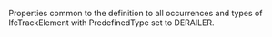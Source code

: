 Properties common to the definition to all occurrences and types of IfcTrackElement with PredefinedType set to DERAILER.

<!-- end of short definition -->

